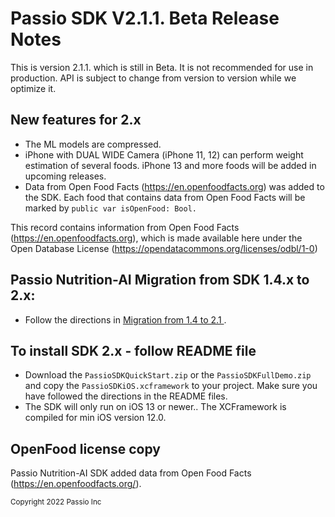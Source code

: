 # Passio SDK V2.1.1. Beta Release Notes

This is version 2.1.1. which is still in Beta. It is not recommended for use in production. API is subject to change from version to version while we optimize it.

## New features for 2.x
* The ML models are compressed. 
* iPhone with DUAL WIDE Camera (iPhone 11, 12) can perform weight estimation of several foods. iPhone 13 and more foods will be added in upcoming releases.
* Data from Open Food Facts (https://en.openfoodfacts.org) was added to the SDK. Each food that contains data from Open Food Facts will be marked by ```public var isOpenFood: Bool.```

This record contains information from Open Food Facts (https://en.openfoodfacts.org), which is made available here under the Open Database License (https://opendatacommons.org/licenses/odbl/1-0)

##  Passio Nutrition-AI Migration from SDK 1.4.x to 2.x:
* Follow the directions in [Migration from 1.4 to 2.1 ](./Migration1.4to2.1.md). 

## To install SDK 2.x - follow README file

* Download the ```PassioSDKQuickStart.zip``` or the ```PassioSDKFullDemo.zip``` and copy the ```PassioSDKiOS.xcframework``` to your project. Make sure you have followed the directions in the README files.
* The SDK will only run on iOS 13 or newer.. The XCFramework is compiled for min iOS version 12.0.

## OpenFood  license copy
Passio Nutrition-AI SDK added data from Open Food Facts (https://en.openfoodfacts.org/).

<sup>Copyright 2022 Passio Inc</sup>